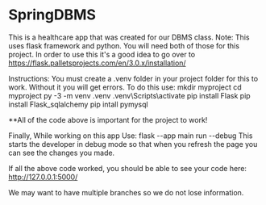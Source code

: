 # SpringDBMS
This is a healthcare app that was created for our DBMS class. 
Note: This uses flask framework and python. You will need both of those for this project. In order to use this it's a good idea to go over to https://flask.palletsprojects.com/en/3.0.x/installation/

Instructions: 
You must create a .venv folder in your project folder for this to work. Without it you will get errors. To do this use:
 mkdir myproject
 cd myproject
 py -3 -m venv .venv
 .venv\Scripts\activate
 pip install Flask
 pip install Flask_sqlalchemy
pip intall pymysql

**All of the code above is important for the project to work!

Finally,
While working on this app Use: flask --app main run --debug
This starts the developer in debug mode so that when you refresh the page you can see the changes you made.

If all the above code worked, you should be able to see your code here:
http://127.0.0.1:5000/

We may want to have multiple branches so we do not lose information. 
